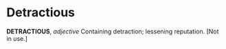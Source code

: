 # Detractious

**DETRACTIOUS**, _adjective_ Containing detraction; lessening reputation. \[Not in use.\]
